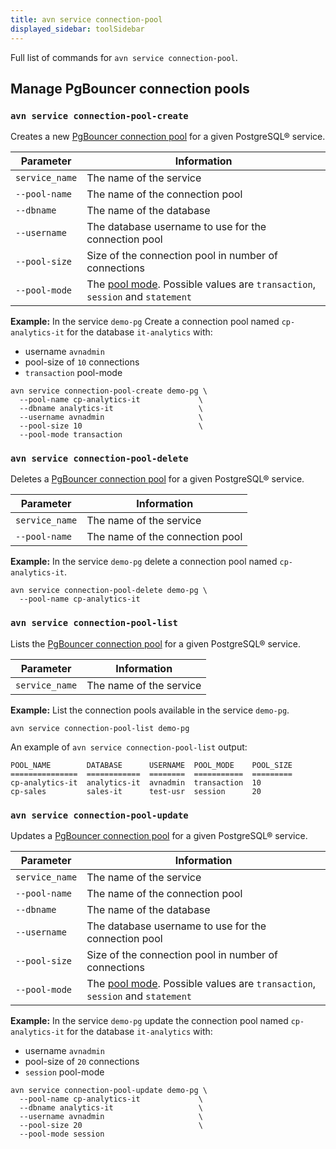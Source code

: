 ```yaml
---
title: avn service connection-pool
displayed_sidebar: toolSidebar
---
```


Full list of commands for
`avn service connection-pool`.

## Manage PgBouncer connection pools

### `avn service connection-pool-create`

Creates a new
[PgBouncer connection pool](/docs/products/postgresql/concepts/pg-connection-pooling) for a given PostgreSQL® service.

| Parameter      | Information                                                                                                                                           |
| -------------- | ----------------------------------------------------------------------------------------------------------------------------------------------------- |
| `service_name` | The name of the service                                                                                                                               |
| `--pool-name`  | The name of the connection pool                                                                                                                       |
| `--dbname`     | The name of the database                                                                                                                              |
| `--username`   | The database username to use for the connection pool                                                                                                  |
| `--pool-size`  | Size of the connection pool in number of connections                                                                                                  |
| `--pool-mode`  | The [pool mode](/docs/products/postgresql/concepts/pg-connection-pooling#pooling-modes). Possible values are `transaction`, `session` and `statement` |

**Example:** In the service `demo-pg` Create a connection pool named
`cp-analytics-it` for the database `it-analytics` with:

-   username `avnadmin`
-   pool-size of `10` connections
-   `transaction` pool-mode

```
avn service connection-pool-create demo-pg \
  --pool-name cp-analytics-it             \
  --dbname analytics-it                   \
  --username avnadmin                     \
  --pool-size 10                          \
  --pool-mode transaction
```

### `avn service connection-pool-delete`

Deletes a
[PgBouncer connection pool](/docs/products/postgresql/concepts/pg-connection-pooling) for a given PostgreSQL® service.

| Parameter      | Information                     |
| -------------- | ------------------------------- |
| `service_name` | The name of the service         |
| `--pool-name`  | The name of the connection pool |

**Example:** In the service `demo-pg` delete a connection pool named
`cp-analytics-it`.

```
avn service connection-pool-delete demo-pg \
  --pool-name cp-analytics-it
```

### `avn service connection-pool-list`

Lists the
[PgBouncer connection pool](/docs/products/postgresql/concepts/pg-connection-pooling) for a given PostgreSQL® service.

| Parameter      | Information             |
| -------------- | ----------------------- |
| `service_name` | The name of the service |

**Example:** List the connection pools available in the service
`demo-pg`.

```
avn service connection-pool-list demo-pg
```

An example of `avn service connection-pool-list` output:

```text
POOL_NAME        DATABASE      USERNAME  POOL_MODE    POOL_SIZE
===============  ============  ========  ===========  =========
cp-analytics-it  analytics-it  avnadmin  transaction  10
cp-sales         sales-it      test-usr  session      20
```

### `avn service connection-pool-update`

Updates a
[PgBouncer connection pool](/docs/products/postgresql/concepts/pg-connection-pooling) for a given PostgreSQL® service.

| Parameter      | Information                                                                                                                                           |
| -------------- | ----------------------------------------------------------------------------------------------------------------------------------------------------- |
| `service_name` | The name of the service                                                                                                                               |
| `--pool-name`  | The name of the connection pool                                                                                                                       |
| `--dbname`     | The name of the database                                                                                                                              |
| `--username`   | The database username to use for the connection pool                                                                                                  |
| `--pool-size`  | Size of the connection pool in number of connections                                                                                                  |
| `--pool-mode`  | The [pool mode](/docs/products/postgresql/concepts/pg-connection-pooling#pooling-modes). Possible values are `transaction`, `session` and `statement` |

**Example:** In the service `demo-pg` update the connection pool named
`cp-analytics-it` for the database `it-analytics` with:

-   username `avnadmin`
-   pool-size of `20` connections
-   `session` pool-mode

```
avn service connection-pool-update demo-pg \
  --pool-name cp-analytics-it             \
  --dbname analytics-it                   \
  --username avnadmin                     \
  --pool-size 20                          \
  --pool-mode session
```
